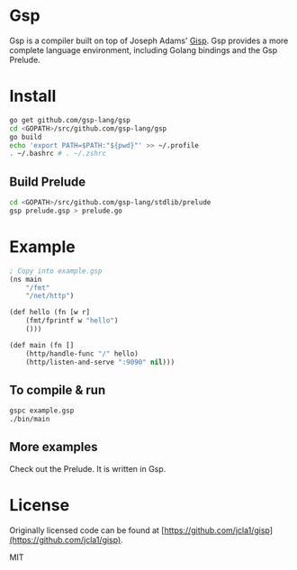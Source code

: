 Gsp
====

Gsp is a compiler built on top of Joseph Adams' [Gisp](https://github.com/jcla1/gisp).
Gsp provides a more complete language environment, including Golang bindings
and the Gsp Prelude.

# Install

```bash
go get github.com/gsp-lang/gsp
cd <GOPATH>/src/github.com/gsp-lang/gsp
go build
echo 'export PATH=$PATH:"${pwd}"' >> ~/.profile
. ~/.bashrc # . ~/.zshrc
```

## Build Prelude

```bash
cd <GOPATH>/src/github.com/gsp-lang/stdlib/prelude
gsp prelude.gsp > prelude.go
```

# Example

```lisp
; Copy into example.gsp
(ns main
    "/fmt"
    "/net/http")

(def hello (fn [w r]
    (fmt/fprintf w "hello")
    ()))

(def main (fn []
    (http/handle-func "/" hello)
    (http/listen-and-serve ":9090" nil)))
```

## To compile & run

```bash
gspc example.gsp
./bin/main
```

## More examples

Check out the Prelude. It is written in Gsp.

# License

Originally licensed code can be found at [https://github.com/jcla1/gisp](https://github.com/jcla1/gisp).

MIT

